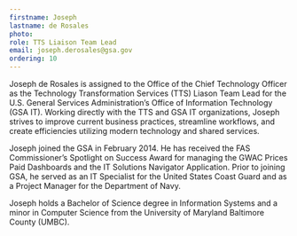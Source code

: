 ```yaml
---
firstname: Joseph
lastname: de Rosales
photo:
role: TTS Liaison Team Lead
email: joseph.derosales@gsa.gov
ordering: 10
---
```


Joseph de Rosales is assigned to the Office of the Chief Technology Officer as the Technology Transformation Services (TTS) Liason Team Lead for the U.S. General Services Administration’s Office of Information Technology (GSA IT). Working directly with the TTS and GSA IT organizations, Joseph strives to improve current business practices, streamline workflows, and create efficiencies utilizing modern technology and shared services.

Joseph joined the GSA in February 2014. He has received the FAS Commissioner’s Spotlight on Success Award for managing the GWAC Prices Paid Dashboards and the IT Solutions Navigator Application. Prior to joining GSA, he served as an IT Specialist for the United States Coast Guard and as a Project Manager for the Department of Navy.

Joseph holds a Bachelor of Science degree in Information Systems and a minor in Computer Science from the University of Maryland Baltimore County (UMBC).

